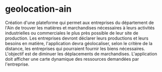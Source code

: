 # geolocation-ain
Création d'une plateforme qui permet aux entreprises du département de l'Ain de trouver les matières et marchandises nécessaires à leurs activités industrielles ou commerciales le plus près possible de leur site de production. Les entreprises devront déclarer leurs productions et leurs besoins en matière, l'application devra géolocaliser, selon le critère de la distance, les entreprises qui pourraient fournir les biens nécessaires. L'objectif est de diminuer les déplacements de marchandises. L'application doit afficher une carte dynamique des ressources demandées par l'entreprise.
